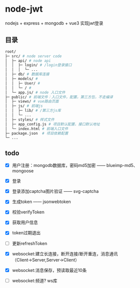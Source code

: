 # node-jwt

nodejs + express + mongodb + vue3
实现jwt登录

## 目录

```bash
root/
├─ src/ # node server code
│  ├─ api/ # node api
│  │  ├─ login/ # /login登录接口
│  │  │  └─ ...
│  ├─ db/ # 数据库连接
│  ├─ models/ # 
│  │  ├─ User/ # 
│  │  └─ / # 
│  └─ app.js/ # node 入口文件
├─ public/ # 前端文件：入口文件，配置，第三方包，不走编译
│  ├─ views/ # vue路由页面
│  ├─ js/ # 前端js
│  │  ├─ lib/ # /第三方js库
│  │  └─ ... 
│  ├─ styles/ # 样式文件
│  ├─ app_config.js # 项目默认配置，接口默认地址
│  └─ index.html # 前端入口文件
├─ package.json  # 项目依赖配置
└─ ...
```


## todo 

- [x] 用户注册：mongodb数据库，密码md5加密 —— blueimp-md5、mongoose
- [x] 登录
- [x] 登录添加captcha图片验证 —— svg-captcha
- [x] 生成token —— jsonwebtoken
- [x] 校验verifyToken
- [x] 获取用户信息
- [x] token过期退出
- [ ] 更新refreshToken
- [x] websocket:建立长连接，断开连接/断开重连，消息通讯（Client→Server,Server→Client）
- [x] websocket:消息保存，预读取最近10条
- [ ] websocket:频道? ws库
 
